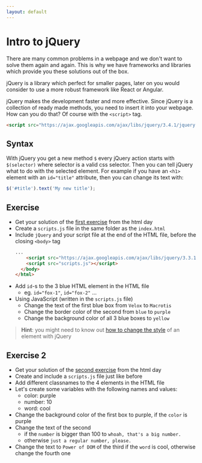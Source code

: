 ```yaml
---
layout: default
---
```

# Intro to jQuery

There are many common problems in a webpage and we don't want to solve them
again and again. This is why we have frameworks and libraries which provide you
these solutions out of the box.

jQuery is a library which perfect for smaller pages, later on you would consider
to use a more robust framework like React or Angular.

jQuery makes the development faster and more effective. Since jQuery is a
collection of ready made methods, you need to insert it into your webpage.
How can you do that? Of course with the `<script>` tag.

```html
<script src="https://ajax.googleapis.com/ajax/libs/jquery/3.4.1/jquery.min.js"></script>
```

## Syntax

With jQuery you get a new method `$` every jQuery action starts with
`$(selector)` where selector is a valid css selector. Then you can tell jQuery
what to do with the selected element. For example if you have an `<h1>` element
with an `id="title"` attribute, then you can change its text with:

```js
$('#ŧitle').text('My new title');
```

## Exercise

- Get your solution of the [first exercise][first-html-exercise] from the html
  day
- Create a `scripts.js` file in the same folder as the `index.html`
- Include `jQuery` and your script file at the end of the HTML file, before the
  closing `<body>` tag
  ```html
  ...
      <script src="https://ajax.googleapis.com/ajax/libs/jquery/3.3.1/jquery.min.js"></script>
      <script src="scripts.js"></script>
    </body>
  </html>
  ```
- Add `id`-s to the 3 blue HTML element in the HTML file
  - eg. `id="fox-1"`, `id="fox-2"` ...
- Using JavaScript (written in the `scripts.js` file)
  - Change the text of the first blue box from `Velox` to `Macrotis`
  - Change the border color of the second from `blue` to `purple`
  - Change the background color of all 3 blue boxes to `yellow`

> **Hint**: you might need to know out [how to change the style][jquery-css]
> of an element with jQuery

## Exercise 2

- Get your solution of the [second exercise][second-html-exercise] from the
  html day
- Create and include a `scripts.js` file just like before
- Add different classnames to the 4 elements in the HTML file
- Let's create some variables with the following names and values:
  - color: purple
  - number: 10
  - word: cool
- Change the background color of the first box to purple, if the `color` is
  purple
- Change the text of the second
  - if the `number` is bigger than 100 to `whoah, that's a big number.`
  - otherwise `just a regular number, please.`
- Change the text to `Power of DOM` of the third if the `word` is cool,
  otherwise change the fourth one

[first-html-exercise]: https://github.com/green-fox-academy/stayathome-syllabus/blob/master/week01/exercises/velox-zerda-lagopus.md
[jquery-css]: https://api.jquery.com/css/
[second-html-exercise]: https://github.com/green-fox-academy/stayathome-syllabus/blob/master/week01/exercises/directions.md
